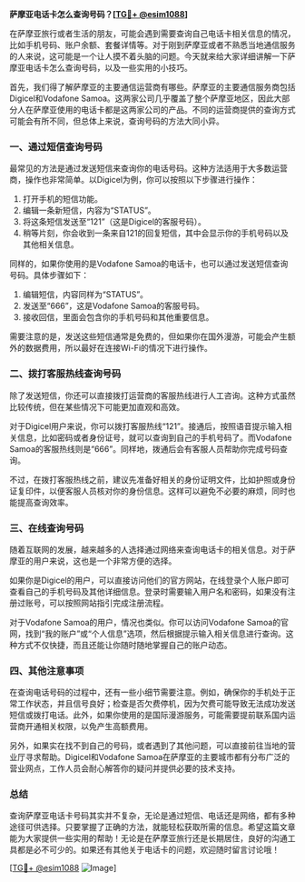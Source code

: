 **萨摩亚电话卡怎么查询号码？[[TG💪+ @esim1088](https://t.me/s/esim1088)]**

在萨摩亚旅行或者生活的朋友，可能会遇到需要查询自己电话卡相关信息的情况，比如手机号码、账户余额、套餐详情等。对于刚到萨摩亚或者不熟悉当地通信服务的人来说，这可能是一个让人摸不着头脑的问题。今天就来给大家详细讲解一下萨摩亚电话卡怎么查询号码，以及一些实用的小技巧。

首先，我们得了解萨摩亚的主要通信运营商有哪些。萨摩亚的主要通信服务商包括Digicel和Vodafone Samoa。这两家公司几乎覆盖了整个萨摩亚地区，因此大部分人在萨摩亚使用的电话卡都是这两家公司的产品。不同的运营商提供的查询方式可能会有所不同，但总体上来说，查询号码的方法大同小异。

### 一、通过短信查询号码

最常见的方法是通过发送短信来查询你的电话号码。这种方法适用于大多数运营商，操作也非常简单。以Digicel为例，你可以按照以下步骤进行操作：

1. 打开手机的短信功能。
2. 编辑一条新短信，内容为“STATUS”。
3. 将这条短信发送至“121”（这是Digicel的客服号码）。
4. 稍等片刻，你会收到一条来自121的回复短信，其中会显示你的手机号码以及其他相关信息。

同样的，如果你使用的是Vodafone Samoa的电话卡，也可以通过发送短信查询号码。具体步骤如下：

1. 编辑短信，内容同样为“STATUS”。
2. 发送至“666”，这是Vodafone Samoa的客服号码。
3. 接收回信，里面会包含你的手机号码和其他重要信息。

需要注意的是，发送这些短信通常是免费的，但如果你在国外漫游，可能会产生额外的数据费用，所以最好在连接Wi-Fi的情况下进行操作。

### 二、拨打客服热线查询号码

除了发送短信，你还可以直接拨打运营商的客服热线进行人工咨询。这种方式虽然比较传统，但在某些情况下可能更加直观和高效。

对于Digicel用户来说，你可以拨打客服热线“121”。接通后，按照语音提示输入相关信息，比如密码或者身份证号，就可以查询到自己的手机号码了。而Vodafone Samoa的客服热线则是“666”。同样地，拨通后会有客服人员帮助你完成号码查询。

不过，在拨打客服热线之前，建议先准备好相关的身份证明文件，比如护照或身份证复印件，以便客服人员核对你的身份信息。这样可以避免不必要的麻烦，同时也能提高查询效率。

### 三、在线查询号码

随着互联网的发展，越来越多的人选择通过网络来查询电话卡的相关信息。对于萨摩亚的用户来说，这也是一个非常方便的选择。

如果你是Digicel的用户，可以直接访问他们的官方网站，在线登录个人账户即可查看自己的手机号码及其他详细信息。登录时需要输入用户名和密码，如果没有注册过账号，可以按照网站指引完成注册流程。

对于Vodafone Samoa的用户，情况也类似。你可以访问Vodafone Samoa的官网，找到“我的账户”或“个人信息”选项，然后根据提示输入相关信息进行查询。这种方式不仅快捷，而且还能让你随时随地掌握自己的账户动态。

### 四、其他注意事项

在查询电话号码的过程中，还有一些小细节需要注意。例如，确保你的手机处于正常工作状态，并且信号良好；检查是否欠费停机，因为欠费可能导致无法成功发送短信或拨打电话。此外，如果你使用的是国际漫游服务，可能需要提前联系国内运营商开通相关权限，以免产生高额费用。

另外，如果实在找不到自己的号码，或者遇到了其他问题，可以直接前往当地的营业厅寻求帮助。Digicel和Vodafone Samoa在萨摩亚的主要城市都有分布广泛的营业网点，工作人员会耐心解答你的疑问并提供必要的技术支持。

### 总结

查询萨摩亚电话卡号码其实并不复杂，无论是通过短信、电话还是网络，都有多种途径可供选择。只要掌握了正确的方法，就能轻松获取所需的信息。希望这篇文章能为大家提供一些实用的帮助！无论是在萨摩亚旅行还是长期居住，良好的沟通工具都是必不可少的。如果还有其他关于电话卡的问题，欢迎随时留言讨论哦！

[[TG💪+ @esim1088](https://t.me/s/esim1088) ![Image](https://i.postimg.cc/4NQfJmqS/Snipaste-2025-05-13-00-14-12.png)]